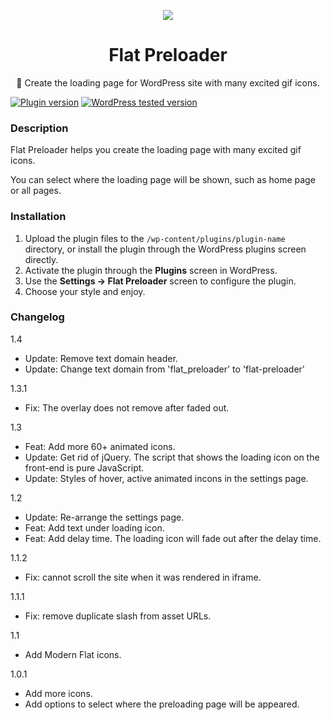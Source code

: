 <p align="center"><a href="https://wordpress.org/plugins/flat-preloader/" target="_blank"><img src="https://ps.w.org/flat-preloader/assets/icon-128x128.png"></a></p>

<h1 align="center">Flat Preloader</h1>

<p align="center">💈 Create the loading page for WordPress site with many excited gif icons.</p>

<a href="https://wordpress.org/plugins/flat-preloader/"><img src="https://img.shields.io/wordpress/plugin/v/flat-preloader.svg" alt="Plugin version"/></a>
<a href="https://wordpress.org/plugins/flat-preloader/"><img src="https://img.shields.io/wordpress/plugin/tested/flat-preloader.svg" alt="WordPress tested version" /></a>

### Description

Flat Preloader helps you create the loading page with many excited gif icons.

You can select where the loading page will be shown, such as home page or all pages.

### Installation
1. Upload the plugin files to the `/wp-content/plugins/plugin-name` directory, or install the plugin through the WordPress plugins screen directly.
2. Activate the plugin through the **Plugins** screen in WordPress.
3. Use the **Settings -> Flat Preloader** screen to configure the plugin.
4. Choose your style and enjoy.

### Changelog

1.4

- Update: Remove text domain header.
- Update: Change text domain from 'flat_preloader' to 'flat-preloader'

1.3.1

- Fix: The overlay does not remove after faded out.

1.3

- Feat: Add more 60+ animated icons.
- Update: Get rid of jQuery. The script that shows the loading icon on the front-end is pure JavaScript.
- Update: Styles of hover, active animated incons in the settings page.

1.2

- Update: Re-arrange the settings page.
- Feat: Add text under loading icon.
- Feat: Add delay time. The loading icon will fade out after the delay time.

1.1.2

- Fix: cannot scroll the site when it was rendered in iframe.

1.1.1

- Fix: remove duplicate slash from asset URLs.

1.1

- Add Modern Flat icons.

1.0.1

- Add more icons.
- Add options to select where the preloading page will be appeared.

